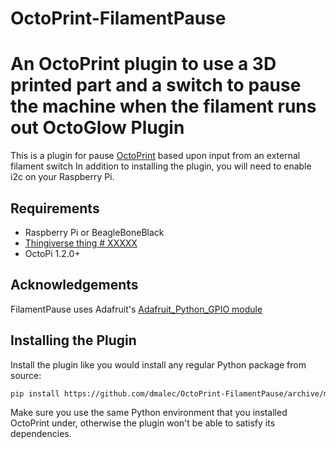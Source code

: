 # OctoPrint-FilamentPause
An OctoPrint plugin to use a 3D printed part and a switch to pause the machine when the filament runs out
OctoGlow Plugin
===============

This is a plugin for pause [OctoPrint](http://octoprint.org/) based upon input from an external filament switch
In addition to installing the plugin, you will need to enable i2c on your Raspberry Pi.

Requirements
------------
* Raspberry Pi or BeagleBoneBlack
* [Thingiverse thing # XXXXX](http://thingiverse.com)
* OctoPi 1.2.0+

Acknowledgements
----------------
FilamentPause uses Adafruit's [Adafruit_Python_GPIO module](https://github.com/adafruit/Adafruit_Python_GPIO)

Installing the Plugin
---------------------
Install the plugin like you would install any regular Python package from source:

``` bash
pip install https://github.com/dmalec/OctoPrint-FilamentPause/archive/master.zip
```

Make sure you use the same Python environment that you installed OctoPrint under, otherwise the plugin won't be able to satisfy its dependencies.


